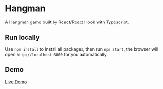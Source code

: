# Hangman

A Hangman game built by React/React Hook with Typescript. 

## Run locally

Use `npm install` to install all packages, then run `npm start`, the browser will open `http://localhost:3000` for you automatically.

## Demo

[Live Demo](https://vigilant-gates-3a0524.netlify.com/)